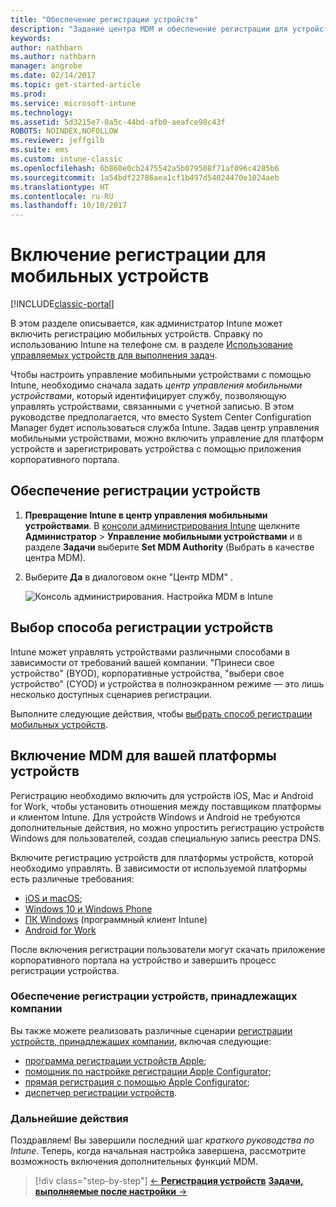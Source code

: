 ```yaml
---
title: "Обеспечение регистрации устройств"
description: "Задание центра MDM и обеспечение регистрации для устройств iOS, Windows, Android и Mac."
keywords: 
author: nathbarn
ms.author: nathbarn
manager: angrobe
ms.date: 02/14/2017
ms.topic: get-started-article
ms.prod: 
ms.service: microsoft-intune
ms.technology: 
ms.assetid: 5d3215e7-0a5c-44bd-afb0-aeafce98c43f
ROBOTS: NOINDEX,NOFOLLOW
ms.reviewer: jeffgilb
ms.suite: ems
ms.custom: intune-classic
ms.openlocfilehash: 6b860e0cb2475542a5b079508f71af096c4285b6
ms.sourcegitcommit: 1a54bdf22786aea1cf1b497d54024470e1024aeb
ms.translationtype: HT
ms.contentlocale: ru-RU
ms.lasthandoff: 10/10/2017
---
```

# <a name="enable-enrollment-for-mobile-devices"></a>Включение регистрации для мобильных устройств

[!INCLUDE[classic-portal](../includes/classic-portal.md)]

В этом разделе описывается, как администратор Intune может включить регистрацию мобильных устройств. Справку по использованию Intune на телефоне см. в разделе [Использование управляемых устройств для выполнения задач](https://docs.microsoft.com/intune-user-help/company-portal-frequently-asked-questions).

Чтобы настроить управление мобильными устройствами с помощью Intune, необходимо сначала задать *центр управления мобильными устройствами*, который идентифицирует службу, позволяющую управлять устройствами, связанными с учетной записью. В этом руководстве предполагается, что вместо System Center Configuration Manager будет использоваться служба Intune. Задав центр управления мобильными устройствами, можно включить управление для платформ устройств и зарегистрировать устройства с помощью приложения корпоративного портала.

## <a name="enable-device-enrollment"></a>Обеспечение регистрации устройств

1. **Превращение Intune в центр управления мобильными устройствами**. В [консоли администрирования Intune](https://manage.microsoft.com/) щелкните **Администратор** > **Управление мобильными устройствами** и в разделе **Задачи** выберите **Set MDM Authority** (Выбрать в качестве центра MDM).  

2. Выберите **Да** в диалоговом окне "Центр MDM" .

    ![Консоль администрирования. Настройка MDM в Intune](../media/intune-mdm-authority.png)

## <a name="choose-how-to-enroll-devices"></a>Выбор способа регистрации устройств

Intune может управлять устройствами различными способами в зависимости от требований вашей компании. "Принеси свое устройство" (BYOD), корпоративные устройства, "выбери свое устройство" (CYOD) и устройства в полноэкранном режиме — это лишь несколько доступных сценариев регистрации.

Выполните следующие действия, чтобы [выбрать способ регистрации мобильных устройств](choose-how-to-enroll-devices1.md).

## <a name="enable-mdm-for-your-device-platform"></a>Включение MDM для вашей платформы устройств
Регистрацию необходимо включить для устройств iOS, Mac и Android for Work, чтобы установить отношения между поставщиком платформы и клиентом Intune. Для устройств Windows и Android не требуются дополнительные действия, но можно упростить регистрацию устройств Windows для пользователей, создав специальную запись реестра DNS.

Включите регистрацию устройств для платформы устройств, которой необходимо управлять. В зависимости от используемой платформы есть различные требования:

- [iOS и macOS](/intune-classic/deploy-use/set-up-ios-and-mac-management-with-microsoft-intune);
- [Windows 10 и Windows Phone](/intune-classic/deploy-use/set-up-windows-device-management-with-microsoft-intune)
- [ПК Windows](/intune-classic/deploy-use/manage-windows-pcs-with-microsoft-intune) (программный клиент Intune)
- [Android for Work](/intune-classic/deploy-use/set-up-android-for-work)

После включения регистрации пользователи могут скачать приложение корпоративного портала на устройство и завершить процесс регистрации устройства.

### <a name="enable-company-owned-device-enrollment"></a>Обеспечение регистрации устройств, принадлежащих компании
Вы также можете реализовать различные сценарии [регистрации устройств, принадлежащих компании](/intune-classic/deploy-use/manage-corporate-owned-devices), включая следующие:
- [программа регистрации устройств Apple](/intune-classic/deploy-use/ios-device-enrollment-program-in-microsoft-intune);
- [помощник по настройке регистрации Apple Configurator](/intune-classic/deploy-use/ios-setup-assistant-enrollment-in-microsoft-intune);
- [прямая регистрация с помощью Apple Configurator](/intune-classic/deploy-use/ios-direct-enrollment-in-microsoft-intune);
- [диспетчер регистрации устройств](/intune-classic/deploy-use/enroll-corporate-owned-devices-with-the-device-enrollment-manager-in-microsoft-intune).

### <a name="next-steps"></a>Дальнейшие действия
Поздравляем! Вы завершили последний шаг *краткого руководства по Intune*. Теперь, когда начальная настройка завершена, рассмотрите возможность включения дополнительных функций MDM.

>[!div class="step-by-step"]
>[&larr; **Регистрация устройств**](.\start-with-a-paid-subscription-to-microsoft-intune-step-8.md)     [**Задачи, выполняемые после настройки** &rarr;](.\post-configuration-tasks.md)  
